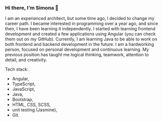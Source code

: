 ### Hi there, I'm Simona 👋

I am an experienced architect, but some time ago, I decided to change my career path. I became interested in programming over a year ago, and since then, I have been learning it independently. I started with learning frontend development and created a few applications using Angular (you can check them out on my GitHub). Currently, I am learning Java to be able to work on both frontend and backend development in the future. I am a hardworking person, focused on personal development and continuous learning. My previous position has taught me logical thinking, teamwork, attention to detail, and creativity.

Tech stack: 
- Angular,
- TypeScript,
- JavaScript,
- Java,
- Bootstrap,
- HTML, CSS, SCSS,
- unit testing (Jasmine),
- Git.
